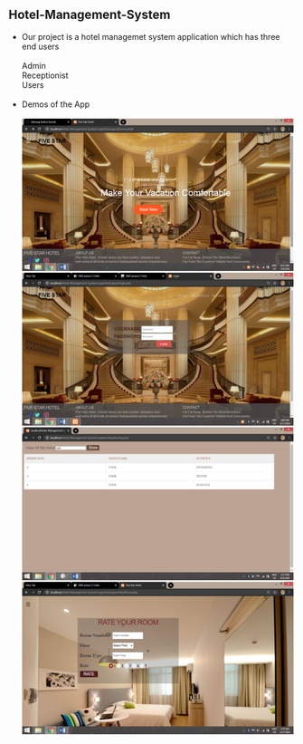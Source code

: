 ## Hotel-Management-System

* Our project is a hotel managemet system application which has three end users <br/> <br/> 
   Admin<br/> 
   Receptionist<br/> 
   Users<br/> 
  <br/> 
* Demos of the App <br/> <br/>
![Doctor Page](Demos/home.png)
![Doctor Page](Demos/login.png)
![Doctor Page](Demos/guest.png)
![Doctor Page](Demos/rate.png)


